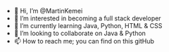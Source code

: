 - 👋 Hi, I’m @MartinKemei
- 👀 I’m interested in becoming a full stack developer
- 🌱 I’m currently learning Java, Python, HTML & CSS
- 💞️ I’m looking to collaborate on Java & Python 
- 📫 How to reach me; you can find on this gitHub 

<!---
MartinKemei/MartinKemei is a ✨ special ✨ repository because its `README.md` (this file) appears on your GitHub profile.
You can click the Preview link to take a look at your changes.
--->
